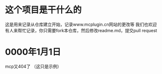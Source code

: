 # 这个项目是干什么的
这是用来记录从仓库建立开始，记录www.mcplugin.cn网站的更改等
我们也欢迎有人来帮忙记录，你只需要fork本仓库，然后修改readme.md，提交pull 
request
# 0000年1月1日
mcp又404了
（这只是示例）
